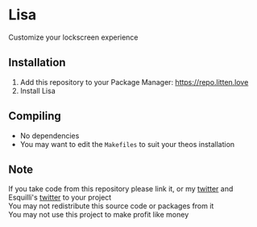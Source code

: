# Lisa
Customize your lockscreen experience

## Installation
1. Add this repository to your Package Manager: https://repo.litten.love
2. Install Lisa

## Compiling
  - No dependencies
  - You may want to edit the `Makefiles` to suit your theos installation

## Note
If you take code from this repository please link it, or my [twitter](https://twitter.com/schneelittchen) and Esquilli's [twitter](https://twitter.com/Esquilli) to your project  
You may not redistribute this source code or packages from it  
You may not use this project to make profit like money

